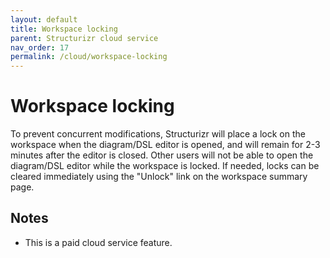 ```yaml
---
layout: default
title: Workspace locking
parent: Structurizr cloud service
nav_order: 17
permalink: /cloud/workspace-locking
---
```


# Workspace locking

To prevent concurrent modifications, Structurizr will place a lock on the workspace when the diagram/DSL editor is opened,
and will remain for 2-3 minutes after the editor is closed. Other users will not be able to open the diagram/DSL
editor while the workspace is locked.
If needed, locks can be cleared immediately using the "Unlock" link on the workspace summary page.

## Notes

- This is a paid cloud service feature.